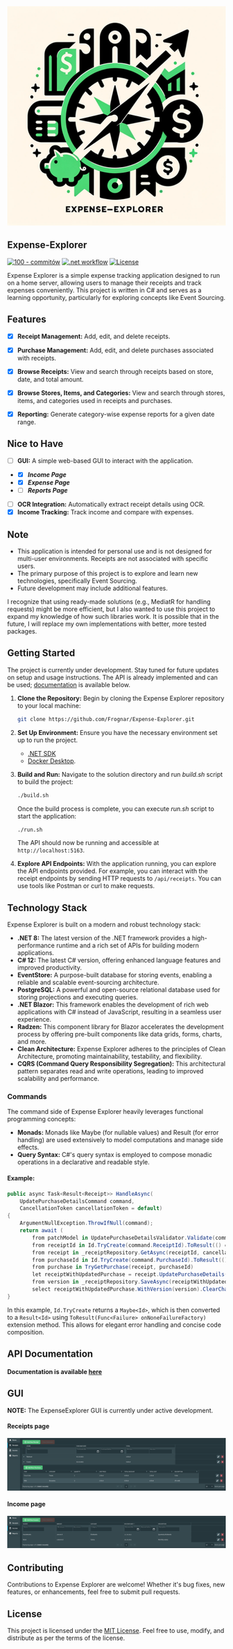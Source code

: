 <p align="center">
    <img alt="Expense-Explorer-Logo" src="res/imgs/Expense-Explorer-Logo-512.png">
</p>

## Expense-Explorer

[![100 - commitów](https://img.shields.io/badge/100-commitów-2ea44f?logo=csharp)](https://100commitow.pl/)
[![.net workflow](https://github.com/Frognar/Expense-Explorer/actions/workflows/dotnet.yml/badge.svg?branch=main)](https://github.com/Frognar/Expense-Explorer/actions/workflows/dotnet.yml)
[![License](https://img.shields.io/badge/license-MIT-blue.svg)](LICENSE)

Expense Explorer is a simple expense tracking application designed to run on a home server, allowing users to manage their receipts and track expenses conveniently. This project is written in C# and serves as a learning opportunity, particularly for exploring concepts like Event Sourcing.

## Features

- [x] **Receipt Management:** Add, edit, and delete receipts.
- [x] **Purchase Management:** Add, edit, and delete purchases associated with receipts.
- [X] **Browse Receipts:** View and search through receipts based on store, date, and total amount.
- [x] **Browse Stores, Items, and Categories:** View and search through stores, items, and categories used in receipts and purchases.
- [x] **Reporting:** Generate category-wise expense reports for a given date range.


## Nice to Have

- [ ] **GUI:** A simple web-based GUI to interact with the application.
- - [x] ***Income Page***
- - [x] ***Expense Page***
- - [ ] ***Reports Page***
- [ ] **OCR Integration:** Automatically extract receipt details using OCR.
- [x] **Income Tracking:** Track income and compare with expenses.

## Note

- This application is intended for personal use and is not designed for multi-user environments. Receipts are not associated with specific users.
- The primary purpose of this project is to explore and learn new technologies, specifically Event Sourcing.
- Future development may include additional features.

I recognize that using ready-made solutions (e.g., MediatR for handling requests) might be more efficient, but I also wanted to use this project to expand my knowledge of how such libraries work. It is possible that in the future, I will replace my own implementations with better, more tested packages.

## Getting Started
The project is currently under development. Stay tuned for future updates on setup and usage instructions.
The API is already implemented and can be used; [documentation](#API) is available below.

1. **Clone the Repository:** Begin by cloning the Expense Explorer repository to your local machine:
    ```bash
    git clone https://github.com/Frognar/Expense-Explorer.git
    ```
2. **Set Up Environment:** Ensure you have the necessary environment set up to run the project.
    - [.NET SDK ](https://dotnet.microsoft.com/download)
    - [Docker Desktop](https://www.docker.com/products/docker-desktop/).

3. **Build and Run:** Navigate to the solution directory and run *build.sh* script to build the project:
    ```bash
    ./build.sh
    ```

   Once the build process is complete, you can execute *run.sh* script to start the application:
    ```bash
    ./run.sh
    ```

   The API should now be running and accessible at `http://localhost:5163`.
4. **Explore API Endpoints:** With the application running, you can explore the API endpoints provided. For example, you
   can interact with the receipt endpoints by sending HTTP requests to `/api/receipts`. You can use tools like Postman
   or curl to make requests.

## Technology Stack

Expense Explorer is built on a modern and robust technology stack:

- **.NET 8:** The latest version of the .NET framework provides a high-performance runtime and a rich set of APIs for building modern applications.
- **C# 12:** The latest C# version, offering enhanced language features and improved productivity.
- **EventStore:** A purpose-built database for storing events, enabling a reliable and scalable event-sourcing architecture.
- **PostgreSQL:** A powerful and open-source relational database used for storing projections and executing queries.
- **.NET Blazor:** This framework enables the development of rich web applications with C# instead of JavaScript, resulting in a seamless user experience.
- **Radzen:** This component library for Blazor accelerates the development process by offering pre-built components like data grids, forms, charts, and more.
- **Clean Architecture:** Expense Explorer adheres to the principles of Clean Architecture, promoting maintainability, testability, and flexibility.
- **CQRS (Command Query Responsibility Segregation):** This architectural pattern separates read and write operations, leading to improved scalability and performance.


### Commands
The command side of Expense Explorer heavily leverages functional programming concepts:

- **Monads:** Monads like Maybe (for nullable values) and Result (for error handling) are used extensively to model computations and manage side effects.
- **Query Syntax:** C#'s query syntax is employed to compose monadic operations in a declarative and readable style.


#### Example:

```csharp
public async Task<Result<Receipt>> HandleAsync(
    UpdatePurchaseDetailsCommand command,
    CancellationToken cancellationToken = default)
{
    ArgumentNullException.ThrowIfNull(command);
    return await (
        from patchModel in UpdatePurchaseDetailsValidator.Validate(command)
        from receiptId in Id.TryCreate(command.ReceiptId).ToResult(() => CommonFailures.InvalidReceiptId)
        from receipt in _receiptRepository.GetAsync(receiptId, cancellationToken)
        from purchaseId in Id.TryCreate(command.PurchaseId).ToResult(() => CommonFailures.InvalidPurchaseId)
        from purchase in TryGetPurchase(receipt, purchaseId)
        let receiptWithUpdatedPurchase = receipt.UpdatePurchaseDetails(Update(purchase, patchModel))
        from version in _receiptRepository.SaveAsync(receiptWithUpdatedPurchase, cancellationToken)
        select receiptWithUpdatedPurchase.WithVersion(version).ClearChanges());
}
```
In this example, ```Id.TryCreate``` returns a ```Maybe<Id>```, which is then converted to a ```Result<Id>``` using ```ToResult(Func<Failure> onNoneFailureFactory)``` extension method. This allows for elegant error handling and concise code composition.

## API Documentation
#### Documentation is available [here](API.md)

## GUI
<b>NOTE:</b> The ExpenseExplorer GUI is currently under active development.

#### Receipts page
![receipts page](res/imgs/receipts-page.png)
#### Income page
![income page](res/imgs/income-page.png)

## Contributing

Contributions to Expense Explorer are welcome! Whether it's bug fixes, new features, or enhancements, feel free to submit pull requests.

## License

This project is licensed under the [MIT License](LICENSE). Feel free to use, modify, and distribute as per the terms of the license.
